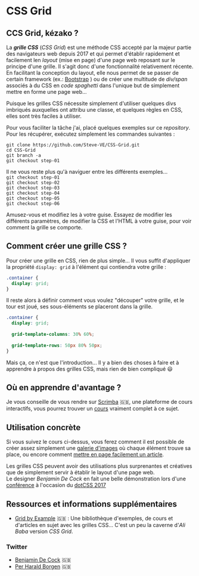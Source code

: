 # CSS Grid

## CCS Grid, kézako ?

La _**grille CSS**_ (*CSS Grid*) est une méthode CSS accepté par la majeur partie des navigateurs web depuis 2017 et qui permet d'établir rapidement et facilement len *layout* (mise en page) d'une page web reposant sur le principe d'une grille.
Il s'agit donc d'une fonctionnalité relativement récente.  
En facilitant la conception du layout, elle nous permet de se passer de certain framework (ex.: [Bootstrap](https://getbootstrap.com/ "Lien pour obtenir Bootstrap") ) ou de créer une multitude de *div/span* associés à du CSS en *code spaghetti* dans l'unique but de simplement mettre en forme une page web...  

Puisque les grilles CSS nécessite simplement d'utiliser quelques divs imbriqués auxquelles ont attribu une classe, et quelques règles en CSS, elles sont très faciles à utiliser.  


Pour vous faciliter la tâche j'ai, placé quelques exemples sur ce *repository*.
Pour les récupérer, exécutez simplement les commandes suivantes :  
```
git clone https://github.com/Steve-VE/CSS-Grid.git
cd CSS-Grid
git branch -a
git checkout step-01
```

Il ne vous reste plus qu'à naviguer entre les différents exemples...  
``` git checkout step-01 ```  
``` git checkout step-02 ```  
``` git checkout step-03 ```  
``` git checkout step-04 ```  
``` git checkout step-05 ```  
``` git checkout step-06 ```  

Amusez-vous et modifiez les à votre guise. Essayez de modifier les différents paramètres, de modifier la CSS et l'HTML à votre guise, pour voir comment la grille se comporte.  



## Comment créer une grille CSS ?
  
Pour créer une grille en CSS, rien de plus simple... Il vous suffit d'appliquer la propriété `display: grid` à l'élément qui contiendra votre grille :  
``` css
.container {
  display: grid;
}
```
Il reste alors à définir comment vous voulez "découper" votre grille, et le tour est joué, ses sous-éléments se placeront dans la grille.
``` css
.container {
  display: grid;
  
  grid-template-columns: 30% 60%;
  
  grid-template-rows: 50px 80% 50px;
}
```
Mais ça, ce n'est que l'introduction... Il y a bien des choses à faire et à apprendre à propos des grilles CSS, mais rien de bien compliqué :smiley:



## Où en apprendre d'avantage ?

Je vous conseille de vous rendre sur [Scrimba](https://scrimba.com/ "Lien vers Scrimba") :uk:, une plateforme de cours interactifs, vous pourrez trouver un [cours](https://scrimba.com/g/gR8PTE "Lien vers le cours") vraiment complet à ce sujet.  


## Utilisation concrète

Si vous suivez le cours ci-dessus, vous ferez comment il est possible de créer assez simplement une [galerie d'images](https://scrimba.com/p/pWqLHa/cBq3PsP "Lien vers le cours") où chaque élément trouve sa place, ou encore comment [mettre en page facilement un article](https://scrimba.com/p/pWqLHa/cdp76sD "Lien vers le cours").  
  
Les grilles CSS peuvent avoir des utilisations plus surprenantes et créatives que de simplement servir à établir le layout d'une page web.  
Le designer *Benjamin De Cock* en fait une belle démonstration lors d'une [conférence](https://www.dotconferences.com/2017/11/benjamin-de-cock-css-grid-in-production "dotCSS 2017 - Benjamin De Cock - CSS Grid in Production") à l'occasion du [dotCSS 2017](https://www.dotcss.io/ "Lien vers dotCSS")
  
    
## Ressources et informations supplémentaires
- [Grid by Example](https://gridbyexample.com/ "Lien vers Grid by Example") :uk: : Une bibliothèque d'exemples, de cours et d'articles en sujet avec les grilles CSS... C'est un peu la caverne d'*Ali Baba* version *CSS Grid*.

### Twitter 
- [Benjamin De Cock](https://twitter.com/bdc "Lien vers le twitter de Benjamin De Cock") :uk:
- [Per Harald Borgen](https://twitter.com/perborgen "Lien vers le twitter de Per Harald Borgen") :uk:
